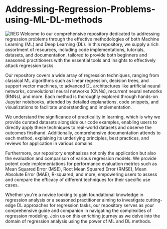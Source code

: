 # Addressing-Regression-Problems-using-ML-DL-methods
![REG](https://trainings.internshala.com/blog/wp-content/uploads/2023/07/Regression-in-machine-learning-1.jpg)
Welcome to our comprehensive repository dedicated to addressing regression problems through the effective methodologies of both Machine Learning (ML) and Deep Learning (DL). In this repository, we supply a rich assortment of resources, including code implementations, tutorials, datasets, and documentation, tailored to provide both beginners and seasoned practitioners with the essential tools and insights to effectively attack regression tasks.

Our repository covers a wide array of regression techniques, ranging from classical ML algorithms such as linear regression, decision trees, and support vector machines, to advanced DL architectures like artificial neural networks, convolutional neural networks (CNNs), recurrent neural networks (RNNs), and more. Each method is thoroughly explored through hands-on Jupyter notebooks, attended by detailed explanations, code snippets, and visualizations to facilitate understanding and implementation.

We understand the significance of practicality in learning, which is why we provide curated datasets alongside our code examples, enabling users to directly apply these techniques to real-world datasets and observe the outcomes firsthand. Additionally, comprehensive documentation attends to each method, explaining its underlying principles, best practices, and reviews for application in various domains.

Furthermore, our repository emphasizes not only the application but also the evaluation and comparison of various regression models. We provide potent code implementations for performance evaluation metrics such as Mean Squared Error (MSE), Root Mean Squared Error (RMSE), Mean Absolute Error (MAE), R-squared, and more, empowering users to assess and compare the efficacy of different techniques for their specific use cases.

Whether you're a novice looking to gain foundational knowledge in regression analysis or a seasoned practitioner aiming to investigate cutting-edge DL approaches for regression tasks, our repository serves as your comprehensive guide and companion in navigating the complexities of regression modeling. Join us on this enriching journey as we delve into the domain of regression analysis using the power of ML and DL methods.
